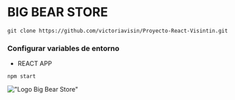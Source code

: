 # BIG BEAR STORE 

```
git clone https://github.com/victoriavisin/Proyecto-React-Visintin.git
```

### Configurar variables de entorno
 - REACT APP




`npm start`

!["Logo Big Bear Store"](https://res.cloudinary.com/dyxviqtpy/image/upload/v1678369623/big_bear-removebg-preview_eeobib.png)